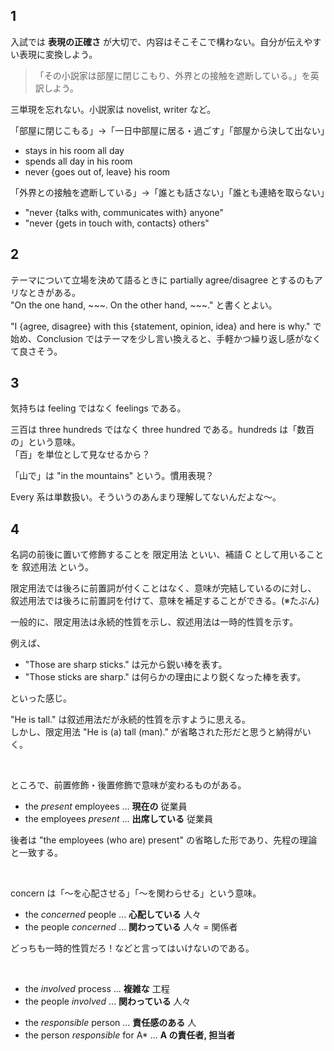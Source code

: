 ## 1

入試では **表現の正確さ** が大切で、内容はそこそこで構わない。自分が伝えやすい表現に変換しよう。

> 「その小説家は部屋に閉じこもり、外界との接触を遮断している。」を英訳しよう。

三単現を忘れない。小説家は novelist, writer など。

「部屋に閉じこもる」→「一日中部屋に居る・過ごす」「部屋から決して出ない」

+ stays in his room all day
+ spends all day in his room
+ never {goes out of, leave} his room

「外界との接触を遮断している」→「誰とも話さない」「誰とも連絡を取らない」

+ "never {talks with, communicates with} anyone"
+ "never {gets in touch with, contacts} others"



## 2

テーマについて立場を決めて語るときに partially agree/disagree とするのもアリなときがある。  
"On the one hand, ~~~. On the other hand, ~~~." と書くとよい。

"I {agree, disagree} with this {statement, opinion, idea} and here is why." で始め、Conclusion ではテーマを少し言い換えると、手軽かつ繰り返し感がなくて良さそう。



## 3

気持ちは feeling ではなく feelings である。

三百は three hundreds ではなく three hundred である。hundreds は「数百の」という意味。  
「百」を単位として見なせるから？

「山で」は "in the mountains" という。慣用表現？

Every 系は単数扱い。そういうのあんまり理解してないんだよな～。



## 4

名詞の前後に置いて修飾することを 限定用法 といい、補語 C として用いることを 叙述用法 という。

限定用法では後ろに前置詞が付くことはなく、意味が完結しているのに対し、  
叙述用法では後ろに前置詞を付けて、意味を補足することができる。(※たぶん)

一般的に、限定用法は永続的性質を示し、叙述用法は一時的性質を示す。

例えば、

+ "Those are sharp sticks." は元から鋭い棒を表す。
+ "Those sticks are sharp." は何らかの理由により鋭くなった棒を表す。

といった感じ。

"He is tall." は叙述用法だが永続的性質を示すように思える。  
しかし、限定用法 "He is (a) tall (man)." が省略された形だと思うと納得がいく。

<br>

ところで、前置修飾・後置修飾で意味が変わるものがある。

+ the *present* employees ... **現在の** 従業員
+ the employees *present* ... **出席している** 従業員

後者は "the employees (who are) present" の省略した形であり、先程の理論と一致する。

<br>

concern は「～を心配させる」「～を関わらせる」という意味。

+ the *concerned* people ... **心配している** 人々
+ the people *concerned* ... **関わっている** 人々 = 関係者

どっちも一時的性質だろ！などと言ってはいけないのである。

<br>

+ the *involved* process ... **複雑な** 工程
+ the people *involved* ... **関わっている** 人々

<div></div>

+ the *responsible* person ... **責任感のある** 人
+ the person *responsible* for A* ... **A の責任者, 担当者**
